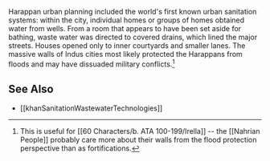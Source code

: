 Harappan urban planning included the world's first known urban sanitation systems: within the city, individual homes or groups of homes obtained water from wells. From a room that appears to have been set aside for bathing, waste water was directed to covered drains, which lined the major streets. Houses opened only to inner courtyards and smaller lanes. The massive walls of Indus cities most likely protected the Harappans from floods and may have dissuaded military conflicts.[^infrastructure] 

[^infrastructure]: This is useful for [[60 Characters/b. ATA 100-199/Irella]] -- the [[Nahrian People]] probably care more about their walls from the flood protection perspective than as fortifications.
	
## See Also
* [[khanSanitationWastewaterTechnologies]]